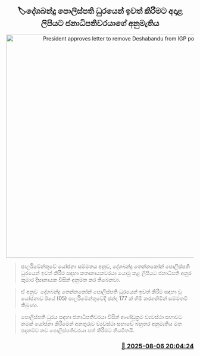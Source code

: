 <p align='center'><b><h2 align='center' title='President approves letter to remove Deshabandu from IGP post'>🏷දේශබන්දු පොලිස්පති ධුරයෙන් ඉවත් කිරීමට අදාළ ලිපියට ජනාධිපතිවරයාගේ අනුමැතිය</h2></b></p>
<p align='center'><img src='https://helakuru.sgp1.cdn.digitaloceanspaces.com/esana/images/lib/deshabandu-thennakoon-3983.jpg' width='600' alt='President approves letter to remove Deshabandu from IGP post'></p>

> පාර්ලිමේන්තුවේ යෝජනා සම්මතය අනුව, දේශබන්දු තෙන්නකෝන් පොලිස්පති ධුරයෙන් ඉවත් කිරීම සඳහා කතානායකවරයා යොමු කළ ලිපියට ජනාධිපති අනුර කුමාර දිසානායක විසින් අනුමත කර තිබෙනවා.

> ඒ අනුව  දේශබන්දු තෙන්නකෝන් පොලිස්පති ධුරයෙන් ඉවත් කිරීම සඳහා වූ යෝජනාව ඊයේ (05) පාර්ලිමේන්තුවේදී ඡන්ද 177 ක් හිමි කරගනිමින් සම්මතවී තිබුණා.

> පොලිස්පති ධුරය සඳහා ජනාධිපතිවරයා විසින් ආණ්ඩුක්‍රම ව්‍යවස්ථා සභාවට නමක් යෝජනා කිරීමෙන් අනතුරුව ව්‍යවස්ථා සභාවේ බහුතර අනුමැතිය මත පදනම්ව නව පොලිස්පතිවරයා පත් කිරීමට නියමිතයි.



<h3 align='right'><a href='https://www.helakuru.lk/esana/p/112515/'>📅 2025-08-06 20:04:24</a></h3>
